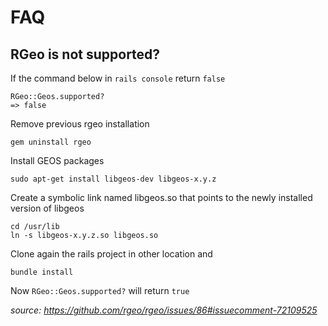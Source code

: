 # FAQ

RGeo is not supported?
---------------------

If the command below in `rails console` return `false`

```
RGeo::Geos.supported?
=> false
```

Remove previous rgeo installation

`gem uninstall rgeo`

Install GEOS packages

`sudo apt-get install libgeos-dev libgeos-x.y.z`

Create a symbolic link named libgeos.so that points to the newly installed version of libgeos

```
cd /usr/lib
ln -s libgeos-x.y.z.so libgeos.so
```

Clone again the rails project in other location and

`bundle install`

Now `RGeo::Geos.supported?` will return `true`

*source: https://github.com/rgeo/rgeo/issues/86#issuecomment-72109525*
